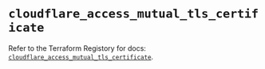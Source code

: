 # `cloudflare_access_mutual_tls_certificate`

Refer to the Terraform Registory for docs: [`cloudflare_access_mutual_tls_certificate`](https://registry.terraform.io/providers/cloudflare/cloudflare/4.22.0/docs/resources/access_mutual_tls_certificate).
